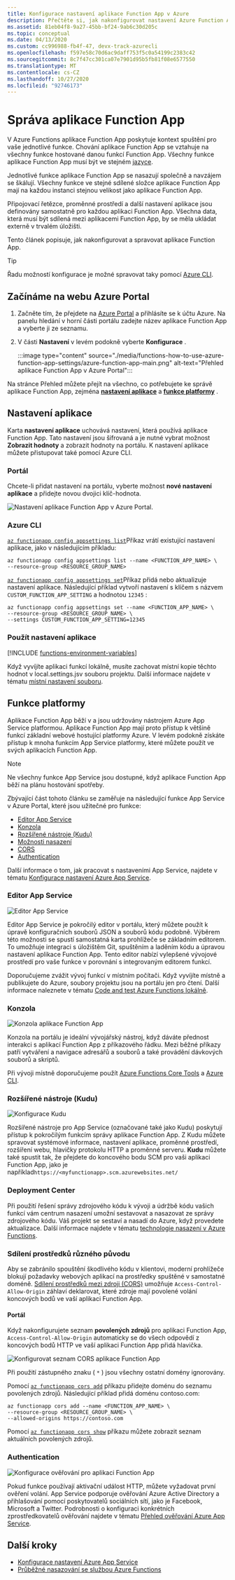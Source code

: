 ```yaml
---
title: Konfigurace nastavení aplikace Function App v Azure
description: Přečtěte si, jak nakonfigurovat nastavení Azure Function App.
ms.assetid: 81eb04f8-9a27-45bb-bf24-9ab6c30d205c
ms.topic: conceptual
ms.date: 04/13/2020
ms.custom: cc996988-fb4f-47, devx-track-azurecli
ms.openlocfilehash: f597e58c70d6ac9daff753f5c0a54199c2383c42
ms.sourcegitcommit: 8c7f47cc301ca07e7901d95b5fb81f08e6577550
ms.translationtype: MT
ms.contentlocale: cs-CZ
ms.lasthandoff: 10/27/2020
ms.locfileid: "92746173"
---
```

# <a name="manage-your-function-app"></a>Správa aplikace Function App 

V Azure Functions aplikace Function App poskytuje kontext spuštění pro vaše jednotlivé funkce. Chování aplikace Function App se vztahuje na všechny funkce hostované danou funkcí Function App. Všechny funkce aplikace Function App musí být ve stejném [jazyce](supported-languages.md). 

Jednotlivé funkce aplikace Function App se nasazují společně a navzájem se škálují. Všechny funkce ve stejné sdílené složce aplikace Function App mají na každou instanci stejnou velikost jako aplikace Function App. 

Připojovací řetězce, proměnné prostředí a další nastavení aplikace jsou definovány samostatně pro každou aplikaci Function App. Všechna data, která musí být sdílená mezi aplikacemi Function App, by se měla ukládat externě v trvalém úložišti.

Tento článek popisuje, jak nakonfigurovat a spravovat aplikace Function App. 

> [!TIP]  
> Řadu možností konfigurace je možné spravovat taky pomocí [Azure CLI]. 

## <a name="get-started-in-the-azure-portal"></a>Začínáme na webu Azure Portal

1. Začněte tím, že přejdete na [Azure Portal] a přihlásíte se k účtu Azure. Na panelu hledání v horní části portálu zadejte název aplikace Function App a vyberte ji ze seznamu. 

2. V části **Nastavení** v levém podokně vyberte **Konfigurace** .

    :::image type="content" source="./media/functions-how-to-use-azure-function-app-settings/azure-function-app-main.png" alt-text="Přehled aplikace Function App v Azure Portal":::

Na stránce Přehled můžete přejít na všechno, co potřebujete ke správě aplikace Function App, zejména **[nastavení aplikace](#settings)** a **[funkce platformy](#platform-features)** .

## <a name="application-settings"></a><a name="settings"></a>Nastavení aplikace

Karta **nastavení aplikace** uchovává nastavení, která používá aplikace Function App. Tato nastavení jsou šifrovaná a je nutné vybrat možnost **Zobrazit hodnoty** a zobrazit hodnoty na portálu. K nastavení aplikace můžete přistupovat také pomocí Azure CLI.

### <a name="portal"></a>Portál

Chcete-li přidat nastavení na portálu, vyberte možnost **nové nastavení aplikace** a přidejte novou dvojici klíč-hodnota.

![Nastavení aplikace Function App v Azure Portal.](./media/functions-how-to-use-azure-function-app-settings/azure-function-app-settings-tab.png)

### <a name="azure-cli"></a>Azure CLI

[`az functionapp config appsettings list`](/cli/azure/functionapp/config/appsettings#az-functionapp-config-appsettings-list)Příkaz vrátí existující nastavení aplikace, jako v následujícím příkladu:

```azurecli-interactive
az functionapp config appsettings list --name <FUNCTION_APP_NAME> \
--resource-group <RESOURCE_GROUP_NAME>
```

[`az functionapp config appsettings set`](/cli/azure/functionapp/config/appsettings#az-functionapp-config-appsettings-set)Příkaz přidá nebo aktualizuje nastavení aplikace. Následující příklad vytvoří nastavení s klíčem s názvem `CUSTOM_FUNCTION_APP_SETTING` a hodnotou `12345` :


```azurecli-interactive
az functionapp config appsettings set --name <FUNCTION_APP_NAME> \
--resource-group <RESOURCE_GROUP_NAME> \
--settings CUSTOM_FUNCTION_APP_SETTING=12345
```

### <a name="use-application-settings"></a>Použít nastavení aplikace

[!INCLUDE [functions-environment-variables](../../includes/functions-environment-variables.md)]

Když vyvíjíte aplikaci funkcí lokálně, musíte zachovat místní kopie těchto hodnot v local.settings.jsv souboru projektu. Další informace najdete v tématu [místní nastavení souboru](functions-run-local.md#local-settings-file).

## <a name="platform-features"></a>Funkce platformy

Aplikace Function App běží v a jsou udržovány nástrojem Azure App Service platformou. Aplikace Function App mají proto přístup k většině funkcí základní webové hostující platformy Azure. V levém podokně získáte přístup k mnoha funkcím App Service platformy, které můžete použít ve svých aplikacích Function App. 

> [!NOTE]
> Ne všechny funkce App Service jsou dostupné, když aplikace Function App běží na plánu hostování spotřeby.

Zbývající část tohoto článku se zaměřuje na následující funkce App Service v Azure Portal, které jsou užitečné pro funkce:

+ [Editor App Service](#editor)
+ [Konzola](#console)
+ [Rozšířené nástroje (Kudu)](#kudu)
+ [Možnosti nasazení](#deployment)
+ [CORS](#cors)
+ [Authentication](#auth)

Další informace o tom, jak pracovat s nastaveními App Service, najdete v tématu [Konfigurace nastavení Azure App Service](../app-service/configure-common.md).

### <a name="app-service-editor"></a><a name="editor"></a>Editor App Service

![Editor App Service](./media/functions-how-to-use-azure-function-app-settings/configure-function-app-appservice-editor.png)

Editor App Service je pokročilý editor v portálu, který můžete použít k úpravě konfiguračních souborů JSON a souborů kódu podobně. Výběrem této možnosti se spustí samostatná karta prohlížeče se základním editorem. To umožňuje integraci s úložištěm Git, spuštěním a laděním kódu a úpravou nastavení aplikace Function App. Tento editor nabízí vylepšené vývojové prostředí pro vaše funkce v porovnání s integrovaným editorem funkcí.  

Doporučujeme zvážit vývoj funkcí v místním počítači. Když vyvíjíte místně a publikujete do Azure, soubory projektu jsou na portálu jen pro čtení. Další informace naleznete v tématu [Code and test Azure Functions lokálně](functions-develop-local.md).

### <a name="console"></a><a name="console"></a>Konzola

![Konzola aplikace Function App](./media/functions-how-to-use-azure-function-app-settings/configure-function-console.png)

Konzola na portálu je ideální vývojářský nástroj, když dáváte přednost interakci s aplikací Function App z příkazového řádku. Mezi běžné příkazy patří vytváření a navigace adresářů a souborů a také provádění dávkových souborů a skriptů. 

Při vývoji místně doporučujeme použít [Azure Functions Core Tools](functions-run-local.md) a [Azure CLI].

### <a name="advanced-tools-kudu"></a><a name="kudu"></a>Rozšířené nástroje (Kudu)

![Konfigurace Kudu](./media/functions-how-to-use-azure-function-app-settings/configure-function-app-kudu.png)

Rozšířené nástroje pro App Service (označované také jako Kudu) poskytují přístup k pokročilým funkcím správy aplikace Function App. Z Kudu můžete spravovat systémové informace, nastavení aplikace, proměnné prostředí, rozšíření webu, hlavičky protokolu HTTP a proměnné serveru. **Kudu** můžete také spustit tak, že přejdete do koncového bodu SCM pro vaši aplikaci Function App, jako je například`https://<myfunctionapp>.scm.azurewebsites.net/` 


### <a name="deployment-center"></a><a name="deployment"></a>Deployment Center

Při použití řešení správy zdrojového kódu k vývoji a údržbě kódu vašich funkcí vám centrum nasazení umožní sestavovat a nasazovat ze správy zdrojového kódu. Váš projekt se sestaví a nasadí do Azure, když provedete aktualizace. Další informace najdete v tématu [technologie nasazení v Azure Functions](functions-deployment-technologies.md).

### <a name="cross-origin-resource-sharing"></a><a name="cors"></a>Sdílení prostředků různého původu

Aby se zabránilo spouštění škodlivého kódu v klientovi, moderní prohlížeče blokují požadavky webových aplikací na prostředky spuštěné v samostatné doméně. [Sdílení prostředků mezi zdroji (CORS)](https://developer.mozilla.org/docs/Web/HTTP/CORS) umožňuje `Access-Control-Allow-Origin` záhlaví deklarovat, které zdroje mají povolené volání koncových bodů ve vaší aplikaci Function App.

#### <a name="portal"></a>Portál

Když nakonfigurujete seznam **povolených zdrojů** pro aplikaci Function App, `Access-Control-Allow-Origin` automaticky se do všech odpovědí z koncových bodů HTTP ve vaší aplikaci Function App přidá hlavička. 

![Konfigurovat seznam CORS aplikace Function App](./media/functions-how-to-use-azure-function-app-settings/configure-function-app-cors.png)

Při použití zástupného znaku ( `*` ) jsou všechny ostatní domény ignorovány. 

Pomocí [`az functionapp cors add`](/cli/azure/functionapp/cors#az-functionapp-cors-add) příkazu přidejte doménu do seznamu povolených zdrojů. Následující příklad přidá doménu contoso.com:

```azurecli-interactive
az functionapp cors add --name <FUNCTION_APP_NAME> \
--resource-group <RESOURCE_GROUP_NAME> \
--allowed-origins https://contoso.com
```

Pomocí [`az functionapp cors show`](/cli/azure/functionapp/cors#az-functionapp-cors-show) příkazu můžete zobrazit seznam aktuálních povolených zdrojů.

### <a name="authentication"></a><a name="auth"></a>Authentication

![Konfigurace ověřování pro aplikaci Function App](./media/functions-how-to-use-azure-function-app-settings/configure-function-app-authentication.png)

Pokud funkce používají aktivační událost HTTP, můžete vyžadovat první ověření volání. App Service podporuje ověřování Azure Active Directory a přihlašování pomocí poskytovatelů sociálních sítí, jako je Facebook, Microsoft a Twitter. Podrobnosti o konfiguraci konkrétních zprostředkovatelů ověřování najdete v tématu [Přehled ověřování Azure App Service](../app-service/overview-authentication-authorization.md). 


## <a name="next-steps"></a>Další kroky

+ [Konfigurace nastavení Azure App Service](../app-service/configure-common.md)
+ [Průběžné nasazování se službou Azure Functions](functions-continuous-deployment.md)

[Azure CLI]: /cli/azure/
[Azure Portal]: https://portal.azure.com
